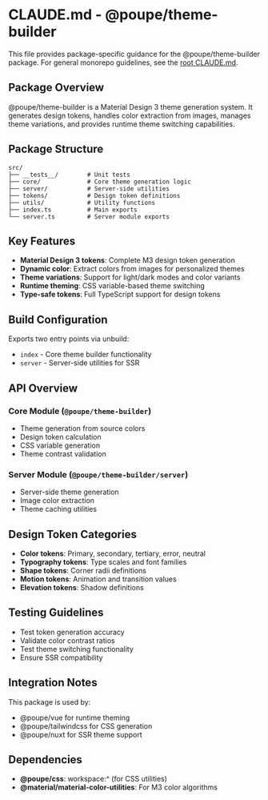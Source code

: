 # CLAUDE.md - @poupe/theme-builder

This file provides package-specific guidance for the @poupe/theme-builder
package. For general monorepo guidelines, see the
[root CLAUDE.md](../../CLAUDE.md).

## Package Overview

@poupe/theme-builder is a Material Design 3 theme generation system. It
generates design tokens, handles color extraction from images, manages
theme variations, and provides runtime theme switching capabilities.

## Package Structure

```
src/
├── __tests__/        # Unit tests
├── core/             # Core theme generation logic
├── server/           # Server-side utilities
├── tokens/           # Design token definitions
├── utils/            # Utility functions
├── index.ts          # Main exports
└── server.ts         # Server module exports
```

## Key Features

- **Material Design 3 tokens**: Complete M3 design token generation
- **Dynamic color**: Extract colors from images for personalized
  themes
- **Theme variations**: Support for light/dark modes and color variants
- **Runtime theming**: CSS variable-based theme switching
- **Type-safe tokens**: Full TypeScript support for design tokens

## Build Configuration

Exports two entry points via unbuild:
- `index` - Core theme builder functionality
- `server` - Server-side utilities for SSR

## API Overview

### Core Module (`@poupe/theme-builder`)
- Theme generation from source colors
- Design token calculation
- CSS variable generation
- Theme contrast validation

### Server Module (`@poupe/theme-builder/server`)
- Server-side theme generation
- Image color extraction
- Theme caching utilities

## Design Token Categories

- **Color tokens**: Primary, secondary, tertiary, error, neutral
- **Typography tokens**: Type scales and font families
- **Shape tokens**: Corner radii definitions
- **Motion tokens**: Animation and transition values
- **Elevation tokens**: Shadow definitions

## Testing Guidelines

- Test token generation accuracy
- Validate color contrast ratios
- Test theme switching functionality
- Ensure SSR compatibility

## Integration Notes

This package is used by:
- @poupe/vue for runtime theming
- @poupe/tailwindcss for CSS generation
- @poupe/nuxt for SSR theme support

## Dependencies

- **@poupe/css**: workspace:^ (for CSS utilities)
- **@material/material-color-utilities**: For M3 color algorithms
